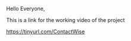 Hello Everyone, 

This is a link for the working video of the project

https://tinyurl.com/ContactWise
